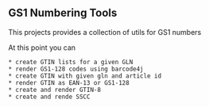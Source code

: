 GS1 Numbering Tools
-------------------

This projects provides a collection of utils for GS1 numbers

At this point you can

	* create GTIN lists for a given GLN
	* render GS1-128 codes using barcode4j
	* create GTIN with given gln and article id
	* render GTIN as EAN-13 or GS1-128
	* create and render GTIN-8
	* create and rende SSCC


